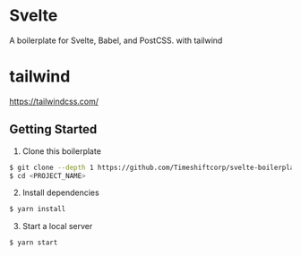 # Svelte

A boilerplate for Svelte, Babel, and PostCSS.
with tailwind

# tailwind

https://tailwindcss.com/

## Getting Started

1. Clone this boilerplate

```bash
$ git clone --depth 1 https://github.com/Timeshiftcorp/svelte-boilerplate <PROJECT_NAME>
$ cd <PROJECT_NAME>
```

2. Install dependencies

```bash
$ yarn install
```

3. Start a local server

```bash
$ yarn start
```
